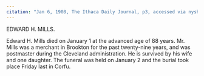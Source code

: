 ```yaml
---
citation: "Jan 6, 1908, The Ithaca Daily Journal, p3, accessed via nyshistoricnewspapers.com."
---
```

EDWARD H. MILLS.

Edward H. Mills died on January 1 at the advanced age of 88 years. Mr. Mills was a merchant in Brookton for the past twenty-nine years, and was postmaster during the Cleveland administration. He is survived by his wife and one daughter. The funeral was held on January 2 and the burial took place Friday last in Corfu.